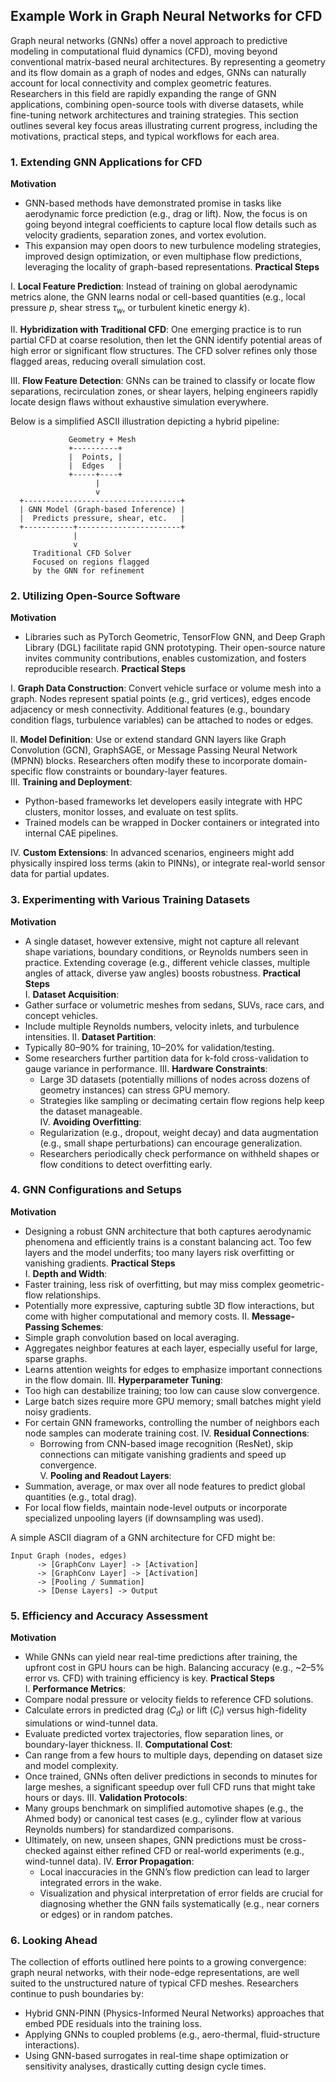 ## Example Work in Graph Neural Networks for CFD

Graph neural networks (GNNs) offer a novel approach to predictive modeling in computational fluid dynamics (CFD), moving beyond conventional matrix-based neural architectures. By representing a geometry and its flow domain as a graph of nodes and edges, GNNs can naturally account for local connectivity and complex geometric features. Researchers in this field are rapidly expanding the range of GNN applications, combining open-source tools with diverse datasets, while fine-tuning network architectures and training strategies. This section outlines several key focus areas illustrating current progress, including the motivations, practical steps, and typical workflows for each area.

### 1. Extending GNN Applications for CFD

**Motivation**  
- GNN-based methods have demonstrated promise in tasks like aerodynamic force prediction (e.g., drag or lift). Now, the focus is on going beyond integral coefficients to capture local flow details such as velocity gradients, separation zones, and vortex evolution.  
- This expansion may open doors to new turbulence modeling strategies, improved design optimization, or even multiphase flow predictions, leveraging the locality of graph-based representations.
**Practical Steps**  

I. **Local Feature Prediction**: Instead of training on global aerodynamic metrics alone, the GNN learns nodal or cell-based quantities (e.g., local pressure $p$, shear stress $\tau_w$, or turbulent kinetic energy $k$).  

II. **Hybridization with Traditional CFD**: One emerging practice is to run partial CFD at coarse resolution, then let the GNN identify potential areas of high error or significant flow structures. The CFD solver refines only those flagged areas, reducing overall simulation cost.  

III. **Flow Feature Detection**: GNNs can be trained to classify or locate flow separations, recirculation zones, or shear layers, helping engineers rapidly locate design flaws without exhaustive simulation everywhere.

Below is a simplified ASCII illustration depicting a hybrid pipeline:

```
             Geometry + Mesh
             +----------+
             |  Points, |
             |  Edges   |
             +-----+----+
                   |
                   v
  +-----------------------------------+
  | GNN Model (Graph-based Inference) |
  |  Predicts pressure, shear, etc.   |
  +-----------+-----------------------+
              |
              v
     Traditional CFD Solver
     Focused on regions flagged
     by the GNN for refinement
```

### 2. Utilizing Open-Source Software

**Motivation**  
- Libraries such as PyTorch Geometric, TensorFlow GNN, and Deep Graph Library (DGL) facilitate rapid GNN prototyping. Their open-source nature invites community contributions, enables customization, and fosters reproducible research.
**Practical Steps**  

I. **Graph Data Construction**: Convert vehicle surface or volume mesh into a graph. Nodes represent spatial points (e.g., grid vertices), edges encode adjacency or mesh connectivity. Additional features (e.g., boundary condition flags, turbulence variables) can be attached to nodes or edges.  

II. **Model Definition**: Use or extend standard GNN layers like Graph Convolution (GCN), GraphSAGE, or Message Passing Neural Network (MPNN) blocks. Researchers often modify these to incorporate domain-specific flow constraints or boundary-layer features.  
III. **Training and Deployment**:  
- Python-based frameworks let developers easily integrate with HPC clusters, monitor losses, and evaluate on test splits.
- Trained models can be wrapped in Docker containers or integrated into internal CAE pipelines.

IV. **Custom Extensions**: In advanced scenarios, engineers might add physically inspired loss terms (akin to PINNs), or integrate real-world sensor data for partial updates.

### 3. Experimenting with Various Training Datasets

**Motivation**  
- A single dataset, however extensive, might not capture all relevant shape variations, boundary conditions, or Reynolds numbers seen in practice. Extending coverage (e.g., different vehicle classes, multiple angles of attack, diverse yaw angles) boosts robustness.
**Practical Steps**  
I. **Dataset Acquisition**:  
- Gather surface or volumetric meshes from sedans, SUVs, race cars, and concept vehicles.
- Include multiple Reynolds numbers, velocity inlets, and turbulence intensities.
II. **Dataset Partition**:  
- Typically 80–90% for training, 10–20% for validation/testing.
- Some researchers further partition data for k-fold cross-validation to gauge variance in performance.
III. **Hardware Constraints**:  
   - Large 3D datasets (potentially millions of nodes across dozens of geometry instances) can stress GPU memory.  
   - Strategies like sampling or decimating certain flow regions help keep the dataset manageable.  
IV. **Avoiding Overfitting**:  
   - Regularization (e.g., dropout, weight decay) and data augmentation (e.g., small shape perturbations) can encourage generalization.  
   - Researchers periodically check performance on withheld shapes or flow conditions to detect overfitting early.

### 4. GNN Configurations and Setups

**Motivation**  
- Designing a robust GNN architecture that both captures aerodynamic phenomena and efficiently trains is a constant balancing act. Too few layers and the model underfits; too many layers risk overfitting or vanishing gradients.
**Practical Steps**  
I. **Depth and Width**:  
- Faster training, less risk of overfitting, but may miss complex geometric-flow relationships.
- Potentially more expressive, capturing subtle 3D flow interactions, but come with higher computational and memory costs.
II. **Message-Passing Schemes**:  
- Simple graph convolution based on local averaging.
- Aggregates neighbor features at each layer, especially useful for large, sparse graphs.
- Learns attention weights for edges to emphasize important connections in the flow domain.
III. **Hyperparameter Tuning**:  
- Too high can destabilize training; too low can cause slow convergence.
- Large batch sizes require more GPU memory; small batches might yield noisy gradients.
- For certain GNN frameworks, controlling the number of neighbors each node samples can moderate training cost.
IV. **Residual Connections**:  
   - Borrowing from CNN-based image recognition (ResNet), skip connections can mitigate vanishing gradients and speed up convergence.  
V. **Pooling and Readout Layers**:  
- Summation, average, or max over all node features to predict global quantities (e.g., total drag).
- For local flow fields, maintain node-level outputs or incorporate specialized unpooling layers (if downsampling was used).

A simple ASCII diagram of a GNN architecture for CFD might be:

```
Input Graph (nodes, edges) 
      -> [GraphConv Layer] -> [Activation]  
      -> [GraphConv Layer] -> [Activation]
      -> [Pooling / Summation]
      -> [Dense Layers] -> Output
```

### 5. Efficiency and Accuracy Assessment

**Motivation**  
- While GNNs can yield near real-time predictions after training, the upfront cost in GPU hours can be high. Balancing accuracy (e.g., ~2–5% error vs. CFD) with training efficiency is key.
**Practical Steps**  
I. **Performance Metrics**:  
- Compare nodal pressure or velocity fields to reference CFD solutions.
- Calculate errors in predicted drag ($C_d$) or lift ($C_l$) versus high-fidelity simulations or wind-tunnel data.
- Evaluate predicted vortex trajectories, flow separation lines, or boundary-layer thickness.
II. **Computational Cost**:  
- Can range from a few hours to multiple days, depending on dataset size and model complexity.
- Once trained, GNNs often deliver predictions in seconds to minutes for large meshes, a significant speedup over full CFD runs that might take hours or days.
III. **Validation Protocols**:  
- Many groups benchmark on simplified automotive shapes (e.g., the Ahmed body) or canonical test cases (e.g., cylinder flow at various Reynolds numbers) for standardized comparisons.
- Ultimately, on new, unseen shapes, GNN predictions must be cross-checked against either refined CFD or real-world experiments (e.g., wind-tunnel data).
IV. **Error Propagation**:  
   - Local inaccuracies in the GNN’s flow prediction can lead to larger integrated errors in the wake.  
   - Visualization and physical interpretation of error fields are crucial for diagnosing whether the GNN fails systematically (e.g., near corners or edges) or in random patches.

### 6. Looking Ahead

The collection of efforts outlined here points to a growing convergence: graph neural networks, with their node-edge representations, are well suited to the unstructured nature of typical CFD meshes. Researchers continue to push boundaries by:

- Hybrid GNN-PINN (Physics-Informed Neural Networks) approaches that embed PDE residuals into the training loss.
- Applying GNNs to coupled problems (e.g., aero-thermal, fluid-structure interactions).
- Using GNN-based surrogates in real-time shape optimization or sensitivity analyses, drastically cutting design cycle times.
